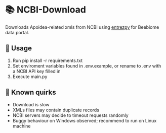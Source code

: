 # 📚 NCBI-Download

Downloads Apoidea-related xmls from NCBI using [entrezpy](https://entrezpy.readthedocs.io) for Beebiome data portal.

## 🧰 Usage

1.  Run pip install -r requirements.txt
2.  Set enviroment variables found in .env.example, or rename to .env with a NCBI API key filled in
3.  Execute main.py

## 🐛 Known quirks
* Download is slow
* XMLs files may contain duplicate records
* NCBI servers may decide to timeout requests randomly
* Buggy behaviour on Windows observed; recommend to run on Linux machine
